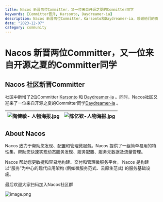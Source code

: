 ```yaml
---
title: Nacos 新晋两位Committer，又一位来自开源之夏的Committer同学
keywords: [Committer晋升, Karsonto, Daydreamer-ia]
description: Nacos 新晋两位Committer，Karsonto和Daydreamer-ia，感谢他们的贡献！
date: "2023-12-07"
category: community
---
```

# Nacos 新晋两位Committer，又一位来自开源之夏的Committer同学

## Nacos 社区新晋Committer

社区中新增了2位Committer [Karsonto](https://github.com/karsonto) 和 [Daydreamer-ia](https://github.com/Daydreamer-ia) 。同时，Nacos社区又迎来了一位来自开源之夏的Committer同学[Daydreamer-ia](https://github.com/Daydreamer-ia) 。

| ![陶健敏- 人物海报.jpg](https://cdn.nlark.com/yuque/0/2023/jpeg/1577777/1701660648199-5008e06a-d3e6-4515-9d61-656fdff44a55.jpeg#averageHue=%239ec7e8&clientId=u4b259127-c8c7-4&from=drop&id=uc271c8fd&originHeight=1130&originWidth=750&originalType=binary&ratio=2&rotation=0&showTitle=false&size=861513&status=done&style=none&taskId=u9fc1bd5d-9a54-42b9-b69a-a6fb1788445&title=) | ![陈亿钦-人物海报.jpg](https://cdn.nlark.com/yuque/0/2023/jpeg/1577777/1701660652426-eecd1604-f49d-4a47-85dd-d0e87363a524.jpeg#averageHue=%23a1caea&clientId=u4b259127-c8c7-4&from=drop&id=u99881944&originHeight=1130&originWidth=750&originalType=binary&ratio=2&rotation=0&showTitle=false&size=792044&status=done&style=none&taskId=uba3a1ed0-79e0-455e-9648-690dc671ecb&title=) |
| --- | --- |

## About Nacos

Nacos 致力于帮助您发现、配置和管理微服务。Nacos 提供了一组简单易用的特性集，帮助您快速实现动态服务发现、服务配置、服务元数据及流量管理。

Nacos 帮助您更敏捷和容易地构建、交付和管理微服务平台。 Nacos 是构建以“服务”为中心的现代应用架构 (例如微服务范式、云原生范式) 的服务基础设施。

最后欢迎大家扫码加入Nacos社区群

![image.png](https://cdn.nlark.com/yuque/0/2023/png/1577777/1679276899363-83081d59-67c6-4501-9cf8-0d84ba7c6d7e.png#averageHue=%23c1c2c2&clientId=u9dfeac18-3281-4&from=paste&height=551&id=ubcf45e51&name=image.png&originHeight=1102&originWidth=854&originalType=binary&ratio=2&rotation=0&showTitle=false&size=155261&status=done&style=none&taskId=ud6bea1fe-b003-441b-a810-84435d2aeff&title=&width=427)

